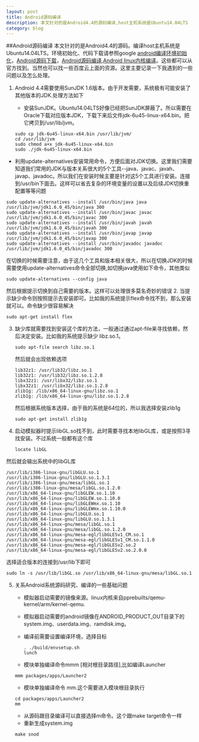 ```yaml
---
layout: post
title: Android源码编译
description: 本文针对的是Android4.4的源码编译,host主机系统是Ubuntu14.04LTS
category: blog
---
```

##Android源码编译
  本文针对的是Android4.4的源码。编译host主机系统是Ubuntu14.04LTS。环境初始化、代码下载请参照google [android编译环境初始化](http://source.android.com/source/initializing.html)，[Android源码下载](http://source.android.com/source/downloading.html)，[Android源码编译](http://source.android.com/source/building-running.html),[Android linux内核编译](http://source.android.com/source/building-kernels.html)。这些都可以从官方找到。当然也可以找一些百度云上面的资源。这里主要记录一下我遇到的一些问题以及怎么处理。

1. Android 4.4需要使用SunJDK 1.6版本。由于开发需要，系统极有可能安装了其他版本的JDK.处理方法如下
   -  安装SunJDK。Ubuntu14.04LTS好像已经把SunJDK屏蔽了。所以需要在Oracle下载对应版本JDK，下载下来后文件jdk-6u45-linux-x64.bin。把它拷贝到/usr/lib/jvm。
   
   ```shell
   sudo cp jdk-6u45-linux-x64.bin /usr/lib/jvm/
   cd /usr/lib/jvm
   sudo chmod a+x jdk-6u45-linux-x64.bin
   sudo ./jdk-6u45-linux-x64.bin
   ```
   
 - 利用update-alternatives安装常用命令，方便后面对JDK切换。这里我们需要知道我们常用的JDK与版本关系很大的5个工具--java、javac、javah、javap、javadoc。所以我们在安装时候主要是针对这5个工具进行安装。连接到/usr/bin下面去。这样可以省去复杂的环境变量的设置以及后续JDK切换重配置等等问题
 
  ```shell
  sudo update-alternatives --install /usr/bin/java java /usr/lib/jvm/jdk1.6.0_45/bin/java 300
  sudo update-alternatives --install /usr/bin/javac javac /usr/lib/jvm/jdk1.6.0_45/bin/javac 300
  sudo update-alternatives --install /usr/bin/javah javah /usr/lib/jvm/jdk1.6.0_45/bin/javah 300
  sudo update-alternatives --install /usr/bin/javap javap /usr/lib/jvm/jdk1.6.0_45/bin/javap 300
  sudo update-alternatives --install /usr/bin/javadoc javadoc /usr/lib/jvm/jdk1.6.0_45/bin/javadoc 300
  ```
  
   在切换的时候需要注意，由于这几个工具和版本相关很大，所以在切换JDK的时候需要使用update-alternatives命令全部切换,如切换java使用如下命令，其他类似
   
   ```shell
   sudo update-alternatives --config java
   ```
   
   然后根据提示切换到自己需要的版本。这样可以处理很多莫名奇妙的错误
2. 当提示缺少命令则按照提示去安装即可。比如我的系统提示flex命令找不到，那么安装就可以。命令缺少很容易解决

   ```shell
   sudo apt-get install flex
   ```
   
3. 缺少库就需要找到安装这个库的方法，一般通过通过apt-file来寻找依赖，然后决定安装。比如我的系统提示缺少 libz.so.1。

   ```shell
   sudo apt-file search libz.so.1
   ```
   
   然后就会出现依赖选项
   
   ```shell
   lib32z1: /usr/lib32/libz.so.1
   lib32z1: /usr/lib32/libz.so.1.2.8
   libx32z1: /usr/libx32/libz.so.1
   libx32z1: /usr/libx32/libz.so.1.2.8
   zlib1g: /lib/x86_64-linux-gnu/libz.so.1
   zlib1g: /lib/x86_64-linux-gnu/libz.so.1.2.8
   ```
   
   然后根据系统版本选择，由于我的系统是64位的，所以我选择安装zlib1g
   
   ```shell
   sudo apt-get install zlib1g
   ```
   
4. 启动模拟器时提示libGL.so找不到，此时需要寻找本地libGL库，或是按照3寻找安装。不过系统一般都有这个库

   ```shell
   locate libGL
   ```
   
  然后就会输出系统中的libGL库
  
  ```shell
  /usr/lib/i386-linux-gnu/libGLU.so.1
  /usr/lib/i386-linux-gnu/libGLU.so.1.3.1
  /usr/lib/i386-linux-gnu/mesa/libGL.so.1
  /usr/lib/i386-linux-gnu/mesa/libGL.so.1.2.0
  /usr/lib/x86_64-linux-gnu/libGLEW.so.1.10
  /usr/lib/x86_64-linux-gnu/libGLEW.so.1.10.0
  /usr/lib/x86_64-linux-gnu/libGLEWmx.so.1.10
  /usr/lib/x86_64-linux-gnu/libGLEWmx.so.1.10.0
  /usr/lib/x86_64-linux-gnu/libGLU.so.1
  /usr/lib/x86_64-linux-gnu/libGLU.so.1.3.1
  /usr/lib/x86_64-linux-gnu/mesa/libGL.so.1
  /usr/lib/x86_64-linux-gnu/mesa/libGL.so.1.2.0
  /usr/lib/x86_64-linux-gnu/mesa-egl/libGLESv1_CM.so.1
  /usr/lib/x86_64-linux-gnu/mesa-egl/libGLESv1_CM.so.1.1.0
  /usr/lib/x86_64-linux-gnu/mesa-egl/libGLESv2.so.2
  /usr/lib/x86_64-linux-gnu/mesa-egl/libGLESv2.so.2.0.0
  ```
  
  选择适合版本的连接到/usr/lib下即可
  
  ```shell
  sudo ln -s /usr/lib/libGL.so /usr/lib/x86_64-linux-gnu/mesa/libGL.so.1
  ```
  
5. 关系Android系统源码研究、编译的一些基础问题
   - 模拟器启动需要的镜像来源。linux内核来自pprebuilts/qemu-kernel/arm/kernel-qemu.
   - 模拟器启动需要的android镜像在ANDROID_PRODUCT_OUT目录下的system.img、userdata.img、ramdisk.img。
   - 编译前需要设置编译环境，选择目标
   
     ```shell
     . ./build/envsetup.sh
     lunch
     ```
     
   - 模块单独编译命令mmm [相对根目录路径],比如编译Launcher
   
   ```shell
   mmm packages/apps/Launcher2
   ```
   
   - 模块单独编译命令 mm.这个需要进入模块根目录执行
   
   ```shell
   cd packages/apps/Launcher2
   mm
   ```
   
   - 从源码跟目录编译可以直接选择m命令。这个跟make target命令一样
   - 重新生成system.img

   ```shell
   make snod
   ```
